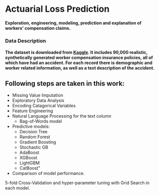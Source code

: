 # Actuarial Loss Prediction

#### Exploration, engineering, modeling, prediction and explanation of workers' compensation claims. 

### Data Description 
#### The dataset is downloaded from [Kaggle](https://www.kaggle.com/competitions/actuarial-loss-estimation/data). It includes 90,000 realistic, synthetically generated worker compensation insurance policies, all of which have had an accident. For each record there is demographic and worker related information, as well as a text description of the accident.

## Following steps are taken in this work:

- Missing Value Imputation
- Exploratory Data Analysis
- Encoding Catagorical Variables
- Feature Engineering
- Natural Language Processing for the text column
    - Bag-of-Words model
- Predictive models:
    - Decision Tree 
    - Random Forest
    - Gradient Boosting
    - Stochastic GB
    - AdaBoost
    - XGBoost
    - LightGBM
    - CatBoost"
- Comparison of model performance.

5-fold Cross-Validation and hyper-parameter tuning with Grid Search in each model.
